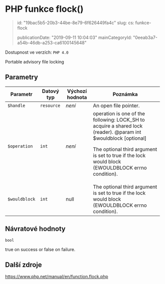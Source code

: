 PHP funkce flock()
==================

> id: "19bac5b5-20b3-44be-8e79-6f626449fa4c"
> slug:
> 	cs: funkce-flock
>
> publicationDate: "2019-09-11 10:04:03"
> mainCategoryId: "0eeab3a7-a54b-46db-a253-ca6100145648"

Dostupnost ve verzích: `PHP 4.0`

Portable advisory file locking


Parametry
--------------

| Parametr | Datový typ | Výchozí hodnota | Poznámka |
|-----|-----|-----|-----|
| `$handle` | `resource` | *není* | An open file pointer. |
| `$operation` | `int` | *není* | operation is one of the following: LOCK_SH to acquire a shared lock (reader). @param int $wouldblock [optional] <p> The optional third argument is set to true if the lock would block (EWOULDBLOCK errno condition). |
| `$wouldblock` | `int` | null | The optional third argument is set to true if the lock would block (EWOULDBLOCK errno condition). |


Návratové hodnoty
----------------

`bool`

true on success or false on failure.

Další zdroje
------------

https://www.php.net/manual/en/function.flock.php
